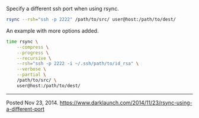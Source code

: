 Specify a different ssh port when using rsync.

```sh
rsync --rsh="ssh -p 2222" /path/to/src/ user@host:/path/to/dest/
```

An example with more options added.

```sh
time rsync \
    --compress \
    --progress \
    --recursive \
    --rsh="ssh -p 2222 -i ~/.ssh/path/to/id_rsa" \
    --verbose \
    --partial \
    /path/to/src/ \
    user@host:/path/to/dest/
```

---

Posted Nov 23, 2014.
https://www.darklaunch.com/2014/11/23/rsync-using-a-different-port